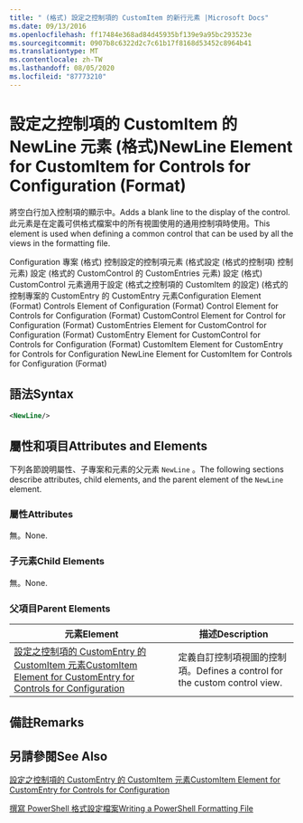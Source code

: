 ```yaml
---
title: " (格式) 設定之控制項的 CustomItem 的新行元素 |Microsoft Docs"
ms.date: 09/13/2016
ms.openlocfilehash: ff17484e368ad84d45935bf139e9a95bc293523e
ms.sourcegitcommit: 0907b8c6322d2c7c61b17f8168d53452c8964b41
ms.translationtype: MT
ms.contentlocale: zh-TW
ms.lasthandoff: 08/05/2020
ms.locfileid: "87773210"
---
```

# <a name="newline-element-for-customitem-for-controls-for-configuration-format"></a><span data-ttu-id="80182-102">設定之控制項的 CustomItem 的 NewLine 元素 (格式)</span><span class="sxs-lookup"><span data-stu-id="80182-102">NewLine Element for CustomItem for Controls for Configuration (Format)</span></span>

<span data-ttu-id="80182-103">將空白行加入控制項的顯示中。</span><span class="sxs-lookup"><span data-stu-id="80182-103">Adds a blank line to the display of the control.</span></span> <span data-ttu-id="80182-104">此元素是在定義可供格式檔案中的所有視圖使用的通用控制項時使用。</span><span class="sxs-lookup"><span data-stu-id="80182-104">This element is used when defining a common control that can be used by all the views in the formatting file.</span></span>

<span data-ttu-id="80182-105">Configuration 專案 (格式) 控制設定的控制項元素 (格式設定 (格式的控制項) 控制元素) 設定 (格式的 CustomControl 的 CustomEntries 元素) 設定 (格式) CustomControl 元素適用于設定 (格式之控制項的 CustomItem 的設定)  (格式的控制專案的 CustomEntry 的 CustomEntry 元素</span><span class="sxs-lookup"><span data-stu-id="80182-105">Configuration Element (Format) Controls Element of Configuration (Format) Control Element for Controls for Configuration (Format) CustomControl Element for Control for Configuration (Format) CustomEntries Element for CustomControl for Configuration (Format) CustomEntry Element for CustomControl for Controls for Configuration (Format) CustomItem Element for CustomEntry for Controls for Configuration NewLine Element for CustomItem for Controls for Configuration (Format)</span></span>

## <a name="syntax"></a><span data-ttu-id="80182-106">語法</span><span class="sxs-lookup"><span data-stu-id="80182-106">Syntax</span></span>

```xml
<NewLine/>
```

## <a name="attributes-and-elements"></a><span data-ttu-id="80182-107">屬性和項目</span><span class="sxs-lookup"><span data-stu-id="80182-107">Attributes and Elements</span></span>

<span data-ttu-id="80182-108">下列各節說明屬性、子專案和元素的父元素 `NewLine` 。</span><span class="sxs-lookup"><span data-stu-id="80182-108">The following sections describe attributes, child elements, and the parent element of the `NewLine` element.</span></span>

### <a name="attributes"></a><span data-ttu-id="80182-109">屬性</span><span class="sxs-lookup"><span data-stu-id="80182-109">Attributes</span></span>

<span data-ttu-id="80182-110">無。</span><span class="sxs-lookup"><span data-stu-id="80182-110">None.</span></span>

### <a name="child-elements"></a><span data-ttu-id="80182-111">子元素</span><span class="sxs-lookup"><span data-stu-id="80182-111">Child Elements</span></span>

<span data-ttu-id="80182-112">無。</span><span class="sxs-lookup"><span data-stu-id="80182-112">None.</span></span>

### <a name="parent-elements"></a><span data-ttu-id="80182-113">父項目</span><span class="sxs-lookup"><span data-stu-id="80182-113">Parent Elements</span></span>

|<span data-ttu-id="80182-114">元素</span><span class="sxs-lookup"><span data-stu-id="80182-114">Element</span></span>|<span data-ttu-id="80182-115">描述</span><span class="sxs-lookup"><span data-stu-id="80182-115">Description</span></span>|
|-------------|-----------------|
|[<span data-ttu-id="80182-116">設定之控制項的 CustomEntry 的 CustomItem 元素</span><span class="sxs-lookup"><span data-stu-id="80182-116">CustomItem Element for CustomEntry for Controls for Configuration</span></span>](./customitem-element-for-customentry-for-controls-for-configuration-format.md)|<span data-ttu-id="80182-117">定義自訂控制項視圖的控制項。</span><span class="sxs-lookup"><span data-stu-id="80182-117">Defines a control for the custom control view.</span></span>|

## <a name="remarks"></a><span data-ttu-id="80182-118">備註</span><span class="sxs-lookup"><span data-stu-id="80182-118">Remarks</span></span>

## <a name="see-also"></a><span data-ttu-id="80182-119">另請參閱</span><span class="sxs-lookup"><span data-stu-id="80182-119">See Also</span></span>

[<span data-ttu-id="80182-120">設定之控制項的 CustomEntry 的 CustomItem 元素</span><span class="sxs-lookup"><span data-stu-id="80182-120">CustomItem Element for CustomEntry for Controls for Configuration</span></span>](./customitem-element-for-customentry-for-controls-for-configuration-format.md)

[<span data-ttu-id="80182-121">撰寫 PowerShell 格式設定檔案</span><span class="sxs-lookup"><span data-stu-id="80182-121">Writing a PowerShell Formatting File</span></span>](./writing-a-powershell-formatting-file.md)
